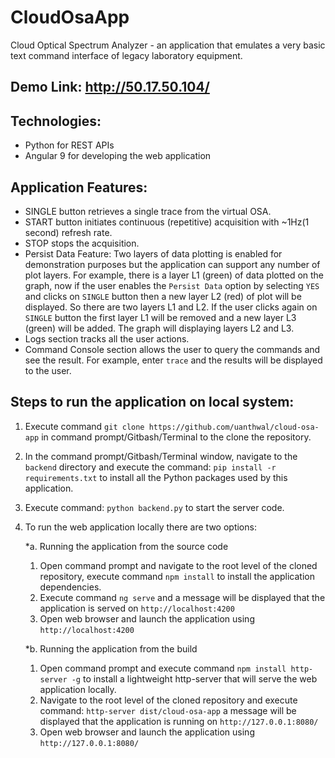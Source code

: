 # CloudOsaApp
Cloud Optical Spectrum Analyzer - an application that emulates a very basic text command interface of legacy laboratory equipment.

## Demo Link: http://50.17.50.104/

## Technologies:
 - Python for REST APIs
 - Angular 9 for developing the web application

## Application Features:
  - SINGLE button retrieves a single trace from the virtual OSA.
  - START button initiates continuous (repetitive) acquisition with ~1Hz(1 second) refresh rate.
  - STOP stops the acquisition.
  - Persist Data Feature: Two layers of data plotting is enabled for demonstration purposes but the application can support any number of plot layers. For example, there is a layer L1 (green) of data plotted on the graph, now if the user enables the `Persist Data` option by selecting `YES` and clicks on `SINGLE` button then a new layer L2 (red) of plot will be displayed. So there are two layers L1 and L2. If the user clicks again on `SINGLE` button the first layer L1 will be removed and a new layer L3 (green) will be added. The graph will displaying layers L2 and L3.
  - Logs section tracks all the user actions.
  - Command Console section allows the user to query the commands and see the result. For example, enter `trace` and the results will be displayed to the user.

## Steps to run the application on local system:
1. Execute command `git clone https://github.com/uanthwal/cloud-osa-app` in command prompt/Gitbash/Terminal to the clone the repository.
2. In the command prompt/Gitbash/Terminal window, navigate to the `backend` directory and execute the command: `pip install -r requirements.txt` to install all the Python packages used by this application.
3. Execute command: `python backend.py` to start the server code.
4. To run the web application locally there are two options:
    
    *a. Running the application from the source code
      1. Open command prompt and navigate to the root level of the cloned repository, execute command `npm install` to install the application dependencies.
      2. Execute command `ng serve` and a message will be displayed that the application is served on `http://localhost:4200`
      3. Open web browser and launch the application using `http://localhost:4200`
    
    *b. Running the application from the build
      1.  Open command prompt and execute command `npm install http-server -g` to install a lightweight http-server that will serve the web application locally.
      2. Navigate to the root level of the cloned repository and execute command: `http-server dist/cloud-osa-app` a message will be displayed that the application is running on `http://127.0.0.1:8080/`
      3. Open web browser and launch the application using `http://127.0.0.1:8080/`

